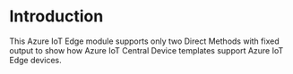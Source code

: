 # Introduction

This Azure IoT Edge module supports only two Direct Methods with fixed output to show how Azure IoT Central Device templates support Azure IoT Edge devices.

